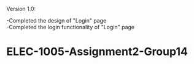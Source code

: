 Version 1.0:

-Completed the design of "Login" page  
-Completed the login functionality of "Login" page

# ELEC-1005-Assignment2-Group14
